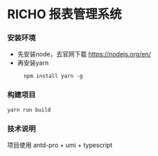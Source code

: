 #  RICHO 报表管理系统

###   安装环境
* 先安装node，去官网下载 https://nodejs.org/en/
* 再安装yarn
  ```
    npm install yarn -g
  ```
###   构建项目
```
yarn run build
```
###   技术说明

项目使用 antd-pro + umi + typescript
